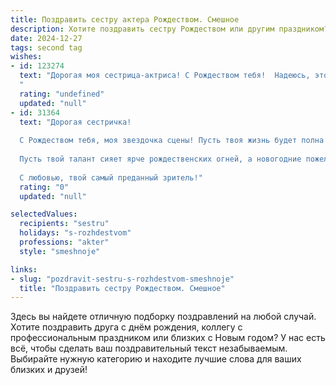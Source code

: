 ```yaml
---
title: Поздравить сестру актера Рождеством. Смешное
description: Хотите поздравить сестру Рождеством или другим праздником? Наш ИИ создаст незабываемое поздравление, а вы обязательно выделитесь среди других.  
date: 2024-12-27
tags: second tag
wishes:
- id: 123274
  text: "Дорогая моя сестрица-актриса! С Рождеством тебя!  Надеюсь, этот праздник будет таким же ярким и незабываемым, как твои лучшие роли, ну, или хотя бы таким же успешным, как твой последний кастинг (шутка, конечно, если он провалился, то… ну, зато есть повод для новых, ещё более блестящих, выступлений!). Желаю тебе море позитива, блестящих ролей и чтобы твой талант сиял ярче рождественской звезды!  И, конечно же, чтобы в новом году тебе везло не только на сцене, но и в жизни.  Счастья, моя звезда!
  "
  rating: "undefined"
  updated: "null"
- id: 31364
  text: "Дорогая сестричка!
  
  С Рождеством тебя, моя звездочка сцены! Пусть твоя жизнь будет полна ярких ролей и неожиданных поворотов сюжета! Желаю, чтобы каждый день приносил вдохновение, как новая сценарная находка, а зрители аплодировали не только на сцене, но и в твоем сердце.
  
  Пусть твой талант сияет ярче рождественских огней, а новогодние пожелания сбудутся быстрее, чем ты успеешь произнести свою первую реплику! Не забывай, что даже если вдруг появится \"неудачная роль\" – всегда можно сыграть ее как комедию!
  
  С любовью, твой самый преданный зритель!"
  rating: "0"
  updated: "null"

selectedValues:
  recipients: "sestru"
  holidays: "s-rozhdestvom"
  professions: "akter"
  style: "smeshnoje"

links:
- slug: "pozdravit-sestru-s-rozhdestvom-smeshnoje"
  title: "Поздравить сестру Рождеством. Смешное"
---
```


Здесь вы найдете отличную подборку поздравлений на любой случай. 
Хотите поздравить друга с днём рождения, коллегу с профессиональным праздником или близких с Новым годом? У нас есть всё, чтобы сделать ваш поздравительный текст незабываемым. Выбирайте нужную категорию и находите лучшие слова для ваших близких и друзей!
